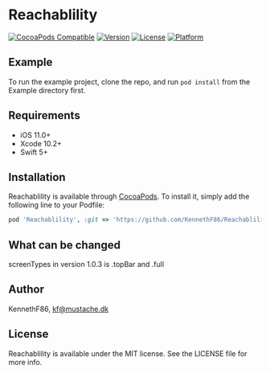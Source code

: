 # Reachablility

[![CocoaPods Compatible](https://img.shields.io/cocoapods/p/Reachablility)](https://img.shields.io/cocoapods/p/Reachablility)
[![Version](https://img.shields.io/cocoapods/v/Reachablility.svg?style=flat)](https://cocoapods.org/pods/Reachablility)
[![License](https://img.shields.io/github/license/KennethF86/Reachablility)](https://img.shields.io/github/license/KennethF86/Reachablility)
[![Platform](https://img.shields.io/cocoapods/p/Reachablility)](https://img.shields.io/cocoapods/p/Reachablility)

## Example

To run the example project, clone the repo, and run `pod install` from the Example directory first.

## Requirements

- iOS 11.0+
- Xcode 10.2+
- Swift 5+

## Installation

Reachablility is available through [CocoaPods](https://cocoapods.org). To install
it, simply add the following line to your Podfile:

```ruby
pod 'Reachablility', :git => 'https://github.com/KennethF86/Reachablility.git'
```
## What can be changed

screenTypes in version 1.0.3 is .topBar and .full

## Author

KennethF86, kf@mustache.dk

## License

Reachablility is available under the MIT license. See the LICENSE file for more info.
